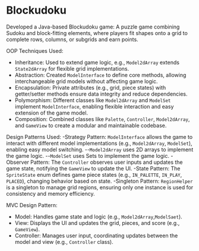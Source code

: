 # Blockudoku

Developed a Java-based Blockudoku game: A puzzle game combining Sudoku and block-fitting elements, where players fit shapes onto a grid to complete rows, columns, or subgrids and earn points.

OOP Techniques Used:
- Inheritance: Used to extend game logic, e.g., `Model2dArray` extends `State2dArray` for flexible grid implementations.
- Abstraction: Created `ModelInterface` to define core methods, allowing interchangeable grid models without affecting game logic.
- Encapsulation: Private attributes (e.g., grid, piece states) with getter/setter methods ensure data integrity and reduce dependencies.
- Polymorphism: Different classes like `Model2dArray` and `ModelSet` implement `ModelInterface`, enabling flexible interaction and easy extension of the game model.
- Composition: Combined classes like `Palette`, `Controller`, `Model2dArray`, and `GameView` to create a modular and maintainable codebase.

Design Patterns Used:
-Strategy Pattern: `ModelInterface` allows the game to interact with different model implementations (e.g., `Model2dArray`, `ModelSet`), enabling easy model switching.
--`Model2dArray` uses 2D arrays to implement the game logic.
--`ModelSet` uses Sets to implement the game logic.
-Observer Pattern: The `Controller` observes user inputs and updates the game state, notifying the `GameView` to update the UI.
-State Pattern: The `SpriteState` enum defines game piece states (e.g., `IN_PALETTE`, `IN_PLAY`, `PLACED`), changing behavior based on state.
-Singleton Pattern: `RegionHelper` is a singleton to manage grid regions, ensuring only one instance is used for consistency and memory efficiency.

MVC Design Pattern:
- Model: Handles game state and logic (e.g., `Model2dArray`,`ModelSaet`).
- View: Displays the UI and updates the grid, pieces, and score (e.g., `GameView`).
- Controller: Manages user input, coordinating updates between the model and view (e.g., `Controller` class).
